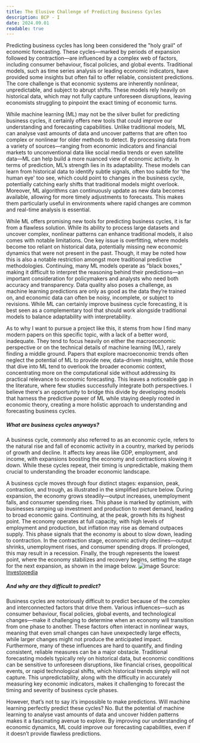 ```yaml
---
title: The Elusive Challenge of Predicting Business Cycles
description: BCP - I
date: 2024.09.01
readable: true
---
```


Predicting business cycles has long been considered the "holy grail" of economic forecasting. These cycles—marked by periods of expansion followed by contraction—are influenced by a complex web of factors, including consumer behaviour, fiscal policies, and global events. Traditional models, such as time series analysis or leading economic indicators, have provided some insights but often fail to offer reliable, consistent predictions. The core challenge is that economic systems are inherently nonlinear, unpredictable, and subject to abrupt shifts. These models rely heavily on historical data, which may not fully capture unforeseen disruptions, leaving economists struggling to pinpoint the exact timing of economic turns.

While machine learning (ML) may not be the silver bullet for predicting business cycles, it certainly offers new tools that could improve our understanding and forecasting capabilities. Unlike traditional models, ML can analyse vast amounts of data and uncover patterns that are often too complex or nonlinear for older methods to detect. By processing data from a variety of sources—ranging from economic indicators and financial markets to unconventional data like social media trends or even satellite data—ML can help build a more nuanced view of economic activity. In terms of prediction, ML’s strength lies in its adaptability. These models can learn from historical data to identify subtle signals, often too subtle for 'the human eye' too see, which could point to changes in the business cycle, potentially catching early shifts that traditional models might overlook. Moreover, ML algorithms can continuously update as new data becomes available, allowing for more timely adjustments to forecasts. This makes them particularly useful in environments where rapid changes are common and real-time analysis is essential.

While ML offers promising new tools for predicting business cycles, it is far from a flawless solution. While its ability to process large datasets and uncover complex, nonlinear patterns can enhance traditional models, it also comes with notable limitations. One key issue is overfitting, where models become too reliant on historical data, potentially missing new economic dynamics that were not present in the past. Though, it may be noted how this is also a notable restriction amongst more traditional predictive methodologies. Continuing, many ML models operate as "black boxes," making it difficult to interpret the reasoning behind their predictions—an important consideration for policymakers and analysts who need both accuracy and transparency. Data quality also poses a challenge, as machine learning predictions are only as good as the data they’re trained on, and economic data can often be noisy, incomplete, or subject to revisions. While ML can certainly improve business cycle forecasting, it is best seen as a complementary tool that should work alongside traditional models to balance adaptability with interpretability.

As to why I want to pursue a project like this, it stems from how I find many modern papers on this specific topic, with a lack of a better word, inadequate. They tend to focus heavily on either the macroeconomic perspective or on the technical details of machine learning (ML), rarely finding a middle ground. Papers that explore macroeconomic trends often neglect the potential of ML to provide new, data-driven insights, while those that dive into ML tend to overlook the broader economic context, concentrating more on the computational side without addressing its practical relevance to economic forecasting. This leaves a noticeable gap in the literature, where few studies successfully integrate both perspectives. I believe there's an opportunity to bridge this divide by developing models that harness the predictive power of ML while staying deeply rooted in economic theory, creating a more holistic approach to understanding and forecasting business cycles.

##### What are business cycles anyways?

A business cycle, commonly also referred to as an economic cycle, refers to the natural rise and fall of economic activity in a country, marked by periods of growth and decline. It affects key areas like GDP, employment, and income, with expansions boosting the economy and contractions slowing it down. While these cycles repeat, their timing is unpredictable, making them crucial to understanding the broader economic landscape.

A business cycle moves through four distinct stages: expansion, peak, contraction, and trough, as illustrated in the simplified picture below. During expansion, the economy grows steadily—output increases, unemployment falls, and consumer spending rises. This phase is marked by optimism, with businesses ramping up investment and production to meet demand, leading to broad economic gains. Continuing, at the peak, growth hits its highest point. The economy operates at full capacity, with high levels of employment and production, but inflation may rise as demand outpaces supply. This phase signals that the economy is about to slow down, leading to contraction. In the contraction stage, economic activity declines—output shrinks, unemployment rises, and consumer spending drops. If prolonged, this may result in a recession. Finally, the trough represents the lowest point, where the economy stabilizes and recovery begins, setting the stage for the next expansion, as shown in the image below.
![image](/public/bcp/BCT_21092024.png)
Source: [Investopedia](https://www.investopedia.com/terms/b/businesscycle.asp)

##### And why are they difficult to predict?
Business cycles are notoriously difficult to predict because of the complex and interconnected factors that drive them. Various influences—such as consumer behaviour, fiscal policies, global events, and technological changes—make it challenging to determine when an economy will transition from one phase to another. These factors often interact in nonlinear ways, meaning that even small changes can have unexpectedly large effects, while larger changes might not produce the anticipated impact. Furthermore, many of these influences are hard to quantify, and finding consistent, reliable measures can be a major obstacle. Traditional forecasting models typically rely on historical data, but economic conditions can be sensitive to unforeseen disruptions, like financial crises, geopolitical events, or rapid technological shifts, which historical trends simply will not capture. This unpredictability, along with the difficulty in accurately measuring key economic indicators, makes it challenging to forecast the timing and severity of business cycle phases.

However, that’s not to say it’s impossible to make predictions. Will machine learning perfectly predict these cycles? No. But the potential of machine learning to analyse vast amounts of data and uncover hidden patterns makes it a fascinating avenue to explore. By improving our understanding of economic dynamics, ML could improve our forecasting capabilities, even if it doesn’t provide flawless predictions.
